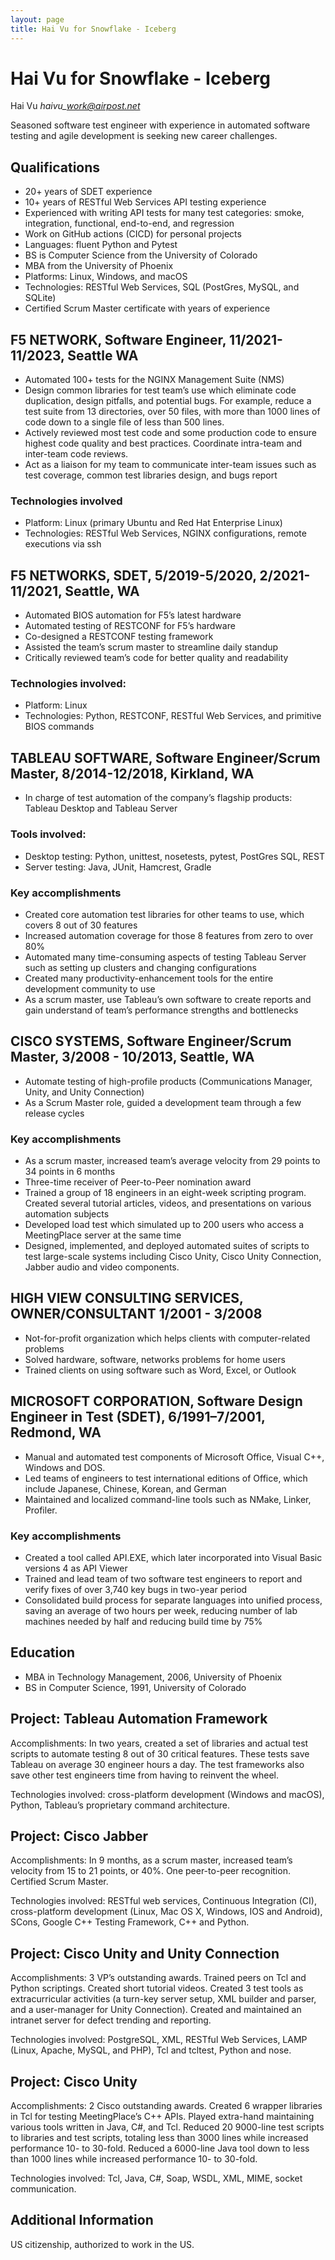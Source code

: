 ```yaml
---
layout: page
title: Hai Vu for Snowflake - Iceberg
---
```


# Hai Vu for Snowflake - Iceberg

Hai Vu *haivu\_work@airpost.net*

Seasoned software test engineer with experience in automated software
testing and agile development is seeking new career challenges.

## Qualifications

* 20+ years of SDET experience
* 10+ years of RESTful Web Services API testing experience
* Experienced with writing API tests for many test categories: smoke,
  integration, functional, end-to-end, and regression
* Work on GitHub actions (CICD) for personal projects
* Languages: fluent Python and Pytest
* BS is Computer Science from the University of Colorado
* MBA from the University of Phoenix
* Platforms: Linux, Windows, and macOS
* Technologies: RESTful Web Services, SQL (PostGres, MySQL, and SQLite)
* Certified Scrum Master certificate with years of experience


## F5 NETWORK, Software Engineer, 11/2021-11/2023, Seattle WA

* Automated 100+ tests for the NGINX Management Suite (NMS)
* Design common libraries for test team’s use which eliminate code
  duplication, design pitfalls, and potential bugs. For example, reduce
  a test suite from 13 directories, over 50 files, with more than 1000
  lines of code down to a single file of less than 500 lines.
* Actively reviewed most test code and some production code to ensure
  highest code quality and best practices. Coordinate intra-team and
  inter-team code reviews.
* Act as a liaison for my team to communicate inter-team issues such as
  test coverage, common test libraries design, and bugs report

### Technologies involved

* Platform: Linux (primary Ubuntu and Red Hat Enterprise Linux)
* Technologies: RESTful Web Services, NGINX configurations, remote
  executions via ssh

## F5 NETWORKS, SDET, 5/2019-5/2020, 2/2021-11/2021, Seattle, WA

* Automated BIOS automation for F5’s latest hardware
* Automated testing of RESTCONF for F5’s hardware
* Co-designed a RESTCONF testing framework
* Assisted the team’s scrum master to streamline daily standup
* Critically reviewed team’s code for better quality and readability

### Technologies involved:
  * Platform: Linux
  * Technologies: Python, RESTCONF, RESTful Web Services, and primitive BIOS commands

## TABLEAU SOFTWARE, Software Engineer/Scrum Master, 8/2014-12/2018, Kirkland, WA

* In charge of test automation of the company’s flagship products: Tableau Desktop and Tableau Server

### Tools involved:
* Desktop testing: Python, unittest, nosetests, pytest, PostGres SQL, REST
* Server testing: Java, JUnit, Hamcrest, Gradle

### Key accomplishments

* Created core automation test libraries for other teams to use, which covers 8 out of 30 features
* Increased automation coverage for those 8 features from zero to over 80%
* Automated many time-consuming aspects of testing Tableau Server such as setting up clusters and changing configurations
* Created many productivity-enhancement tools for the entire development community to use
* As a scrum master, use Tableau’s own software to create reports and gain understand of team’s performance strengths and bottlenecks

## CISCO SYSTEMS, Software Engineer/Scrum Master, 3/2008 \- 10/2013, Seattle, WA

* Automate testing of high-profile products (Communications Manager,
  Unity, and Unity Connection)
* As a Scrum Master role, guided a development team through a few
  release cycles

### Key accomplishments

* As a scrum master, increased team’s average velocity from 29 points to
  34 points in 6 months
* Three-time receiver of Peer-to-Peer nomination award
* Trained a group of 18 engineers in an eight-week scripting program.
  Created several tutorial articles, videos, and presentations on
  various automation subjects
* Developed load test which simulated up to 200 users who access a
  MeetingPlace server at the same time
* Designed, implemented, and deployed automated suites of scripts to
  test large-scale systems including Cisco Unity, Cisco Unity
  Connection, Jabber audio and video components.

## HIGH VIEW CONSULTING SERVICES, OWNER/CONSULTANT 1/2001 \- 3/2008

* Not-for-profit organization which helps clients with computer-related
  problems
* Solved hardware, software, networks problems for home users
* Trained clients on using software such as Word, Excel, or Outlook


## MICROSOFT CORPORATION, Software Design Engineer in Test (SDET), 6/1991–7/2001, Redmond, WA

* Manual and automated test components of Microsoft Office, Visual C++,
  Windows and DOS.
* Led teams of engineers to test international editions of Office, which
  include Japanese, Chinese, Korean, and German
* Maintained and localized command-line tools such as NMake, Linker,
  Profiler.

### Key accomplishments

* Created a tool called API.EXE, which later incorporated into Visual
  Basic versions 4 as API Viewer
* Trained and lead team of two software test engineers to report and
  verify fixes of over 3,740 key bugs in two-year period
* Consolidated build process for separate languages into unified
  process, saving an average of two hours per week, reducing number of
  lab machines needed by half and reducing build time by 75%

## Education

* MBA in Technology Management, 2006, University of Phoenix
* BS in Computer Science, 1991, University of Colorado

## Project: Tableau Automation Framework

Accomplishments: In two years, created a set of libraries and actual test
scripts to automate testing 8 out of 30 critical features. These tests
save Tableau on average 30 engineer hours a day. The test frameworks
also save other test engineers time from having to reinvent the wheel.

Technologies involved: cross-platform development (Windows and macOS),
Python, Tableau’s proprietary command architecture.

## Project: Cisco Jabber

Accomplishments: In 9 months, as a scrum master, increased
team’s velocity from 15 to 21 points, or 40%. One peer-to-peer
recognition. Certified Scrum Master.

Technologies involved: RESTful web services, Continuous Integration (CI),
cross-platform development (Linux, Mac OS X, Windows, IOS and Android),
SCons, Google C++ Testing Framework, C++ and Python.

## Project: Cisco Unity and Unity Connection

Accomplishments: 3 VP’s outstanding awards. Trained peers on Tcl and
Python scriptings. Created short tutorial videos. Created 3 test tools
as extracurricular activities (a turn-key server setup, XML builder and
parser, and a user-manager for Unity Connection). Created and maintained
an intranet server for defect trending and reporting.

Technologies involved: PostgreSQL, XML, RESTful Web Services, LAMP
(Linux, Apache, MySQL, and PHP), Tcl and tcltest, Python and nose.

## Project: Cisco Unity

Accomplishments: 2 Cisco outstanding awards. Created 6 wrapper libraries
in Tcl for testing MeetingPlace’s C++ APIs. Played extra-hand
maintaining various tools written in Java, C\#, and Tcl. Reduced 20
9000-line test scripts to libraries and test scripts, totaling less than
3000 lines while increased performance 10- to 30-fold. Reduced a 6000-line
Java tool down to less than 1000 lines while increased performance 10-
to 30-fold.

Technologies involved: Tcl, Java, C\#, Soap, WSDL, XML, MIME, socket
communication.

## Additional Information

US citizenship, authorized to work in the US.
